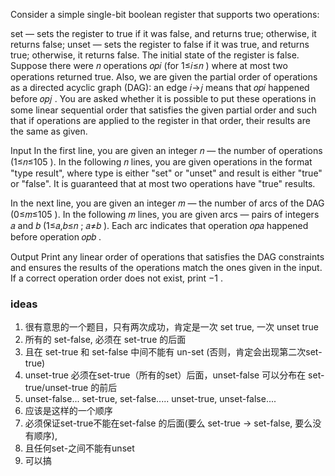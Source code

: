 Consider a simple single-bit boolean register that supports two operations:

set — sets the register to true if it was false, and returns true; otherwise, it returns false;
unset — sets the register to false if it was true, and returns true; otherwise, it returns false.
The initial state of the register is false. Suppose there were 𝑛
 operations 𝑜𝑝𝑖
 (for 1≤𝑖≤𝑛
) where at most two operations returned true. Also, we are given the partial order of operations as a directed acyclic graph (DAG): an edge 𝑖→𝑗
 means that 𝑜𝑝𝑖
 happened before 𝑜𝑝𝑗
. You are asked whether it is possible to put these operations in some linear sequential order that satisfies the given partial order and such that if operations are applied to the register in that order, their results are the same as given.

Input
In the first line, you are given an integer 𝑛
 — the number of operations (1≤𝑛≤105
). In the following 𝑛
 lines, you are given operations in the format "type result", where type is either "set" or "unset" and result is either "true" or "false". It is guaranteed that at most two operations have "true" results.

In the next line, you are given an integer 𝑚
 — the number of arcs of the DAG (0≤𝑚≤105
). In the following 𝑚
 lines, you are given arcs — pairs of integers 𝑎
 and 𝑏
 (1≤𝑎,𝑏≤𝑛
; 𝑎≠𝑏
). Each arc indicates that operation 𝑜𝑝𝑎
 happened before operation 𝑜𝑝𝑏
.

Output
Print any linear order of operations that satisfies the DAG constraints and ensures the results of the operations match the ones given in the input. If a correct operation order does not exist, print −1
.

### ideas
1. 很有意思的一个题目，只有两次成功，肯定是一次 set true, 一次 unset true
2. 所有的 set-false, 必须在 set-true 的后面
3. 且在 set-true 和 set-false 中间不能有 un-set (否则，肯定会出现第二次set-true)
4. unset-true 必须在set-true（所有的set）后面，unset-false 可以分布在 set-true/unset-true 的前后
5. unset-false... set-true, set-false..... unset-true, unset-false....
6. 应该是这样的一个顺序
7. 必须保证set-true不能在set-false 的后面(要么 set-true -> set-false, 要么没有顺序),
8. 且任何set-之间不能有unset 
9. 可以搞
